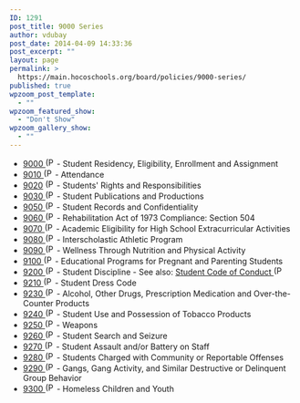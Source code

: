 ```yaml
---
ID: 1291
post_title: 9000 Series
author: vdubay
post_date: 2014-04-09 14:33:36
post_excerpt: ""
layout: page
permalink: >
  https://main.hocoschools.org/board/policies/9000-series/
published: true
wpzoom_post_template:
  - ""
wpzoom_featured_show:
  - "Don't Show"
wpzoom_gallery_show:
  - ""
---
```

<ul>
  <li><a href="/f/board/policies/9000.pdf">9000 <img src="/f/images/bullet-pdf.gif" border="0" align="bottom" width="16" height="16" alt="(PDF)" /></a> - Student Residency, Eligibility, Enrollment and Assignment</li>
  <li><a href="/f/board/policies/9010.pdf">9010 <img src="/f/images/bullet-pdf.gif" border="0" align="bottom" width="16" height="16" alt="(PDF)" /></a> - Attendance</li>
  <li><a href="/f/board/policies/9020.pdf">9020</a> <a href="9010.pdf"><img src="/f/images/bullet-pdf.gif" border="0" align="bottom" width="16" height="16" alt="(PDF)" /></a> - Students' Rights and Responsibilities</li>
  <li><a href="/f/board/policies/9030.pdf">9030 <img src="/f/images/bullet-pdf.gif" border="0" align="bottom" width="16" height="16" alt="(PDF)" /></a> - Student Publications and Productions</li>
  <li><a href="/f/board/policies/9050.pdf">9050 <img src="/f/images/bullet-pdf.gif" border="0" align="bottom" width="16" height="16" alt="(PDF)" /></a> - Student Records and Confidentiality</li>
  <li><a href="/f/board/policies/9060.pdf">9060 <img src="/f/images/bullet-pdf.gif" border="0" align="bottom" width="16" height="16" alt="(PDF)" /></a> - Rehabilitation Act of 1973 Compliance: Section 504</li>
  <li><a href="/f/board/policies/9070.pdf">9070 <img src="/f/images/bullet-pdf.gif" border="0" align="bottom" width="16" height="16" alt="(PDF)" /></a> - Academic Eligibility for High School Extracurricular Activities</li>
  <li><a href="/f/board/policies/9080.pdf">9080 <img src="/f/images/bullet-pdf.gif" border="0" align="bottom" width="16" height="16" alt="(PDF)" /></a> - Interscholastic Athletic Program</li>
  <li><a href="/f/board/policies/9090.pdf">9090 <img src="/f/images/bullet-pdf.gif" border="0" align="bottom" width="16" height="16" alt="(PDF)" /></a> - Wellness Through Nutrition and Physical Activity</li>
  <li><a href="/f/board/policies/9100.pdf">9100 <img src="/f/images/bullet-pdf.gif" border="0" align="bottom" width="16" height="16" alt="(PDF)" /></a> - Educational Programs for Pregnant and Parenting Students</li>
  <li><a href="/f/board/policies/9200.pdf">9200 <img src="/f/images/bullet-pdf.gif" border="0" align="bottom" width="16" height="16" alt="(PDF)" /></a> - Student Discipline - See also: <a href="/f/board/policies/codeofconduct13-14.pdf">Student Code of Conduct <img src="/f/images/bullet-pdf.gif" border="0" align="bottom" width="16" height="16" alt="(PDF)" /></a></li>
  <li><a href="/f/board/policies/9210.pdf">9210 <img src="/f/images/bullet-pdf.gif" border="0" align="bottom" width="16" height="16" alt="(PDF)" /></a> - Student Dress Code</li>
  <li><a href="/f/board/policies/9230.pdf">9230 <img src="/f/images/bullet-pdf.gif" border="0" align="bottom" width="16" height="16" alt="(PDF)" /></a> - Alcohol, Other Drugs, Prescription Medication and Over-the-Counter Products</li>
  <li><a href="/f/board/policies/9240.pdf">9240 <img src="/f/images/bullet-pdf.gif" border="0" align="bottom" width="16" height="16" alt="(PDF)" /></a> - Student Use and Possession of Tobacco Products</li>
  <li><a href="/f/board/policies/9250.pdf">9250 <img src="/f/images/bullet-pdf.gif" border="0" align="bottom" width="16" height="16" alt="(PDF)" /></a> - Weapons</li>
  <li><a href="/f/board/policies/9260.pdf">9260 <img src="/f/images/bullet-pdf.gif" border="0" align="bottom" width="16" height="16" alt="(PDF)" /></a> - Student Search and Seizure</li>
  <li><a href="/f/board/policies/9270.pdf">9270 <img src="/f/images/bullet-pdf.gif" border="0" align="bottom" width="16" height="16" alt="(PDF)" /></a> - Student Assault and/or Battery on Staff</li>
  <li><a href="/f/board/policies/9280.pdf">9280 <img src="/f/images/bullet-pdf.gif" border="0" align="bottom" width="16" height="16" alt="(PDF)" /></a> - Students Charged with Community or Reportable Offenses</li>
  <li><a href="/f/board/policies/9290.pdf">9290 <img src="/f/images/bullet-pdf.gif" border="0" align="bottom" width="16" height="16" alt="(PDF)" /></a> - Gangs, Gang Activity, and Similar Destructive or Delinquent Group Behavior</li>
  <li><a href="/f/board/policies/9300.pdf">9300 <img src="/f/images/bullet-pdf.gif" border="0" align="bottom" width="16" height="16" alt="(PDF)" /></a> - Homeless Children and Youth</li>
</ul>